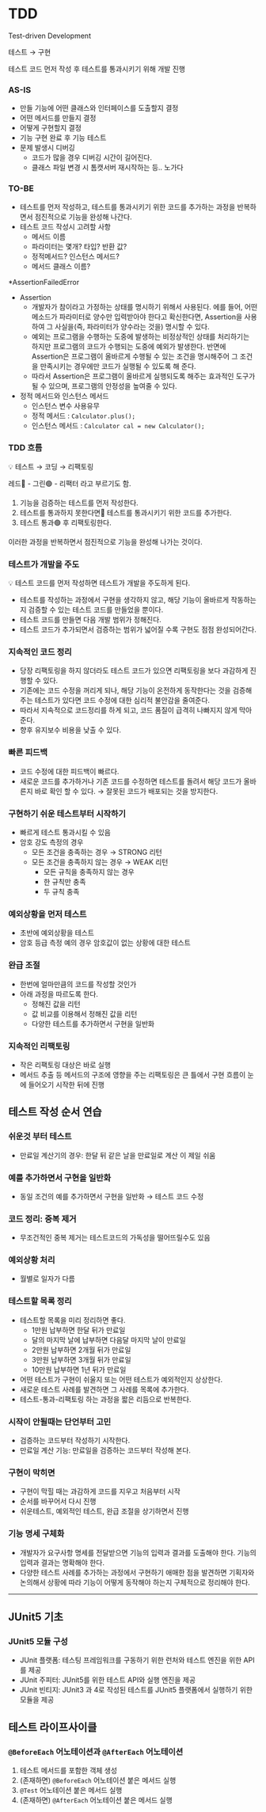 # TDD

Test-driven Development

테스트 → 구현

테스트 코드 먼저 작성 후 테스트를 통과시키기 위해 개발 진행

### AS-IS

- 만들 기능에 어떤 클래스와 인터페이스를 도출할지 결정
- 어떤 메서드를 만들지 결정
- 어떻게 구현할지 결정
- 기능 구현 완료 후 기능 테스트
- 문제 발생시 디버깅
    - 코드가 많을 경우 디버깅 시간이 길어진다.
    - 클래스 파일 변경 시 톰캣서버 재시작하는 등.. 노가다

### TO-BE

- 테스트를 먼저 작성하고, 테스트를 통과시키기 위한 코드를 추가하는 과정을 반복하면서 점진적으로 기능을 완성해 나간다.
- 테스트 코드 작성시 고려할 사항
    - 메서드 이름
    - 파라미터는 몇개? 타입? 반환 값?
    - 정적메서드? 인스턴스 메서드?
    - 메서드 클래스 이름?

*AssertionFailedError

- Assertion
    - 개발자가 참이라고 가정하는 상태를 명시하기 위해서 사용된다. 에를 들어, 어떤 메소드가 파라미터로 양수만 입력받아야 한다고 확신한다면, Assertion을 사용하여 그 사실을(즉, 파라미터가 양수라는 것을) 명시할 수 있다.
    - 예외는 프로그램을 수행하는 도중에 발생하는 비정상적인 상태를 처리하기는 하지만 프로그램의 코드가 수행되는 도중에 예외가 발생한다. 반면에 Assertion은 프로그램이 올바르게 수행될 수 있는 조건을 명시해주어 그 조건을 만족시키는 경우에만 코드가 실행될 수 있도록 해 준다.
    - 따라서 Assertion은 프로그램이 올바르게 실행되도록 해주는 효과적인 도구가 될 수 있으며, 프로그램의 안정성을 높여줄 수 있다.
- 정적 메서드와 인스턴스 메서드
    - 인스턴스 변수 사용유무
    - 정적 메서드 : `Calculator.plus();`
    - 인스턴스 메서드 : `Calculator cal = new Calculator();`

### TDD 흐름

<aside>
💡 테스트 → 코딩 → 리팩토링

</aside>

레드🔴 - 그린🟢 - 리팩터 라고 부르기도 함.

1. 기능을 검증하는 테스트를 먼저 작성한다.
2. 테스트를 통과하지 못한다면🔴 테스트를 통과시키기 위한 코드를 추가한다.
3. 테스트 통과🟢 후 리팩토링한다.

이러한 과정을 반복하면서 점진적으로 기능을 완성해 나가는 것이다.

### 테스트가 개발을 주도

<aside>
💡 테스트 코드를 먼저 작성하면 테스트가 개발을 주도하게 된다.

</aside>

- 테스트를 작성하는 과정에서 구현을 생각하지 않고, 해당 기능이 올바르게 작동하는지 검증할 수 있는 테스트 코드를 만들었을 뿐이다.
- 테스트 코드를 만들면 다음 개발 범위가 정해진다.
- 테스트 코드가 추가되면서 검증하는 범위가 넓어질 수록 구현도 점점 완성되어간다.

### 지속적인 코드 정리

- 당장 리팩토링을 하지 않더라도 테스트 코드가 있으면 리팩토링을 보다 과감하게 진행할 수 있다.
- 기존에는 코드 수정을 꺼리게 되나, 해당 기능이 온전하게 동작한다는 것을 검증해 주는 테스트가 있다면 코드 수정에 대한 심리적 불안감을 줄여준다.
- 따라서 지속적으로 코드정리를 하게 되고, 코드 품질이 급격히 나빠지지 않게 막아준다.
- 향후 유지보수 비용을 낮출 수 있다.

### 빠른 피드백

- 코드 수정에 대한 피드백이 빠르다.
- 새로운 코드를 추가하거나 기존 코드를 수정하면 테스트를 돌려서 해당 코드가 올바른지 바로 확인 할 수 있다. → 잘못된 코드가 배포되는 것을 방지한다.

### 구현하기 쉬운 테스트부터 시작하기

- 빠르게 테스트 통과시킬 수 있음
- 암호 강도 측정의 경우
  - 모든 조건을 충족하는 경우 → STRONG 리턴
  - 모든 조건을 충족하지 않는 경우 → WEAK 리턴
    - 모든 규칙을 충족하지 않는 경우
    - 한 규칙만 충족
    - 두 규칙 충족

### 예외상황을 먼저 테스트

- 초반에 예외상황을 테스트
- 암호 등급 측정 예의 경우 암호값이 없는 상황에 대한 테스트

### 완급 조절

- 한번에 얼마만큼의 코드를 작성할 것인가
- 아래 과정을 따르도록 한다.
  - 정해진 값을 리턴
  - 값 비교를 이용해서 정해진 값을 리턴
  - 다양한 테스트를 추가하면서 구현을 일반화

### 지속적인 리팩토링

- 작은 리팩토링 대상은 바로 실행
- 메서드 추출 등 메서드의 구조에 영향을 주는 리팩토링은 큰 틀에서 구현 흐름이 눈에 들어오기 시작한 뒤에 진행

## 테스트 작성 순서 연습

### 쉬운것 부터 테스트

- 만료일 계산기의 경우: 한달 뒤 같은 날을 만료일로 계산 이 제일 쉬움

### 예를 추가하면서 구현을 일반화

- 동일 조건의 예를 추가하면서 구현을 일반화 → 테스트 코드 수정

### 코드 정리: 중복 제거

- 무조건적인 중복 제거는 테스트코드의 가독성을 떨어뜨릴수도 있음

### 예외상황 처리

- 월별로 일자가 다름

### 테스트할 목록 정리

- 테스트할 목록을 미리 정리하면 좋다.
  - 1만원 납부하면 한달 뒤가 만료일
  - 달의 마지막 날에 납부하면 다음달 마지막 날이 만료일
  - 2만원 납부하면 2개월 뒤가 만료일
  - 3만원 납부하면 3개월 뒤가 만료일
  - 10만원 납부하면 1년 뒤가 만료일
- 어떤 테스트가 구현이 쉬울지 또는 어떤 테스트가 예외적인지 상상한다.
- 새로운 테스트 사례를 발견하면 그 사례를 목록에 추가한다.
- 테스트-통과-리팩토링 하는 과정을 짧은 리듬으로 반복한다.

### 시작이 안될때는 단언부터 고민

- 검증하는 코드부터 작성하기 시작한다.
- 만료일 계산 기능: 만료일을 검증하는 코드부터 작성해 본다.

### 구현이 막히면

- 구현이 막힐 때는 과감하게 코드를 지우고 처음부터 시작
- 순서를 바꾸어서 다시 진행
- 쉬운테스트, 예외적인 테스트, 완급 조절을 상기하면서 진행

### 기능 명세 구체화
- 개발자가 요구사항 명세를 전달받으면 기능의 입력과 결과를 도출해야 한다. 기능의 입력과 결과는 명확해야 한다.
- 다양한 테스트 사례를 추가하는 과정에서 구현하기 애매한 점을 발견하면 기획자와 논의해서 상황에 따라 기능이 어떻게 동작해야 하는지 구체적으로 정리해야 한다.

---

## JUnit5 기초

### JUnit5 모듈 구성

- JUnit 플랫폼: 테스팅 프레임워크를 구동하기 위한 런처와 테스트 엔진을 위한 API를 제공
- JUnit 주피터: JUnit5를 위한 테스트 API와 실행 엔진을 제공
- JUnit 빈티지: JUnit3 과 4로 작성된 테스트를 JUnit5 플랫폼에서 실행하기 위한 모듈을 제공

## 테스트 라이프사이클

### `@BeforeEach` 어노테이션과 `@AfterEach` 어노테이션

1. 테스트 메서드를 포함한 객체 생성
2. (존재하면) `@BeforeEach` 어노테이션 붙은 메서드 실행
3. `@Test` 어노테이션 붙은 메서드 실행
4. (존재하면) `@AfterEach` 어노테이션 붙은 메서드 실행